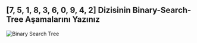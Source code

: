 ## [7, 5, 1, 8, 3, 6, 0, 9, 4, 2] Dizisinin Binary-Search-Tree Aşamalarını Yazınız

![Binary Search Tree](https://github.com/muhendisonur/Temel-Algoritmalar/assets/113312815/02e5ea90-1f63-450f-9c53-83cdd8854f2d)
